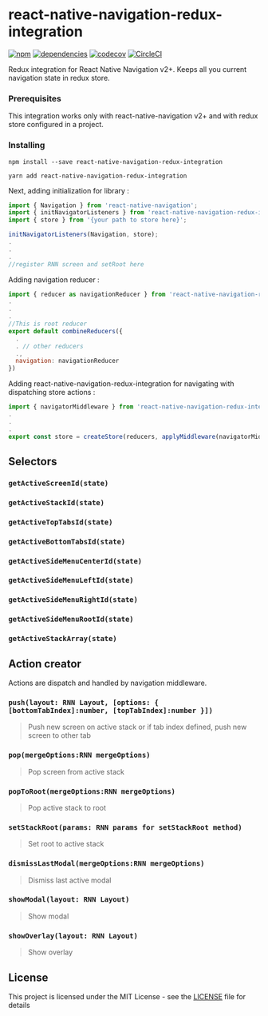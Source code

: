 # react-native-navigation-redux-integration

[![npm](https://img.shields.io/npm/v/react-native-navigation-redux-integration.svg?style=flat)](https://www.npmjs.com/package/react-native-navigation-redux-integration)
[![dependencies](https://david-dm.org/manicantic/react-native-navigation-redux-integration/status.svg)](https://david-dm.org/manicantic/react-native-navigation-redux-integration)
[![codecov](https://codecov.io/gh/manicantic/react-native-navigation-redux-integration/branch/master/graph/badge.svg)](https://codecov.io/gh/manicantic/react-native-navigation-redux-integration)
[![CircleCI](https://circleci.com/gh/manicantic/react-native-navigation-redux-integration.svg?style=svg)](https://circleci.com/gh/manicantic/react-native-navigation-redux-integration)

Redux integration for React Native Navigation v2+. Keeps all you current navigation state in redux store.

### Prerequisites

This integration works only with react-native-navigation v2+ and with redux store configured in a project.

### Installing

```
npm install --save react-native-navigation-redux-integration
```

```
yarn add react-native-navigation-redux-integration
```

Next, adding initialization for library :

```javascript
import { Navigation } from 'react-native-navigation';
import { initNavigatorListeners } from 'react-native-navigation-redux-integration';
import { store } from '{your path to store here}';

initNavigatorListeners(Navigation, store);
.
.
.
//register RNN screen and setRoot here

```

Adding navigation reducer :

```javascript
import { reducer as navigationReducer } from 'react-native-navigation-redux-integration';
.
.
.
//This is root reducer
export default combineReducers({
  .
  . // other reducers
  .,
  navigation: navigationReducer
})


```

Adding react-native-navigation-redux-integration for navigating with dispatching store actions :

```javascript
import { navigatorMiddleware } from 'react-native-navigation-redux-integration';
.
.
.
export const store = createStore(reducers, applyMiddleware(navigatorMiddleware));


```

## Selectors

### `getActiveScreenId(state)`

### `getActiveStackId(state)`

### `getActiveTopTabsId(state)`

### `getActiveBottomTabsId(state)`

### `getActiveSideMenuCenterId(state)`

### `getActiveSideMenuLeftId(state)`

### `getActiveSideMenuRightId(state)`

### `getActiveSideMenuRootId(state)`

### `getActiveStackArray(state)`

## Action creator

Actions are dispatch and handled by navigation middleware.

### `push(layout: RNN Layout, [options: { [bottomTabIndex]:number, [topTabIndex]:number }])`

> Push new screen on active stack or if tab index defined, push new screen to other tab

### `pop(mergeOptions:RNN mergeOptions)`

> Pop screen from active stack

### `popToRoot(mergeOptions:RNN mergeOptions)`

> Pop active stack to root

### `setStackRoot(params: RNN params for setStackRoot method)`

> Set root to active stack

### `dismissLastModal(mergeOptions:RNN mergeOptions)`

> Dismiss last active modal

### `showModal(layout: RNN Layout)`

> Show modal

### `showOverlay(layout: RNN Layout)`

> Show overlay

## License

This project is licensed under the MIT License - see the [LICENSE](LICENSE) file for details
